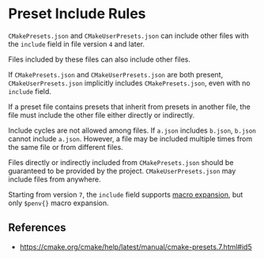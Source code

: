 # Preset Include Rules

`CMakePresets.json` and `CMakeUserPresets.json` can include other files with the `include` field in file version `4` and later.

Files included by these files can also include other files.

If `CMakePresets.json` and `CMakeUserPresets.json` are both present, `CMakeUserPresets.json` implicitly includes `CMakePresets.json`, even with no `include` field.

If a preset file contains presets that inherit from presets in another file, the file must include the other file either directly or indirectly.

Include cycles are not allowed among files. If `a.json` includes `b.json`, `b.json` cannot include `a.json`. However, a file may be included multiple times from the same file or from different files.

Files directly or indirectly included from `CMakePresets.json` should be guaranteed to be provided by the project. `CMakeUserPresets.json` may include files from anywhere.

Starting from version `7`, the `include` field supports [macro expansion](preset-macro-expansion), but only `$penv{}` macro expansion.

## References

- https://cmake.org/cmake/help/latest/manual/cmake-presets.7.html#id5